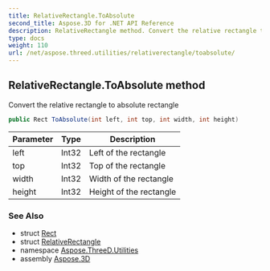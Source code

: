 ```yaml
---
title: RelativeRectangle.ToAbsolute
second_title: Aspose.3D for .NET API Reference
description: RelativeRectangle method. Convert the relative rectangle to absolute rectangle
type: docs
weight: 110
url: /net/aspose.threed.utilities/relativerectangle/toabsolute/
---
```

## RelativeRectangle.ToAbsolute method

Convert the relative rectangle to absolute rectangle

```csharp
public Rect ToAbsolute(int left, int top, int width, int height)
```

| Parameter | Type | Description |
| --- | --- | --- |
| left | Int32 | Left of the rectangle |
| top | Int32 | Top of the rectangle |
| width | Int32 | Width of the rectangle |
| height | Int32 | Height of the rectangle |

### See Also

* struct [Rect](../../rect/)
* struct [RelativeRectangle](../)
* namespace [Aspose.ThreeD.Utilities](../../relativerectangle/)
* assembly [Aspose.3D](../../../)


